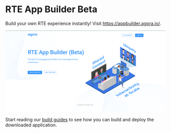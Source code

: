 # RTE App Builder Beta

Build your own RTE experience instantly! Visit https://appbuilder.agora.io/.

[![](./images/Home.png)](https://appbuilder.agora.io/)

Start reading our [build guides](https://github.com/AgoraIO-Community/app-builder-docs/wiki/Build-guide-(All-platforms)) to see how you can build and deploy the downloaded application.